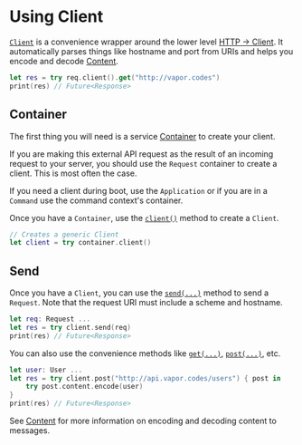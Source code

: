 # Using Client

[`Client`](https://api.vapor.codes/vapor/latest/Vapor/Protocols/Client.html) is a convenience wrapper around the lower level [HTTP &rarr; Client](../http/client.md). It automatically parses things like hostname and port from URIs and helps you encode and decode [Content](content.md).

```swift
let res = try req.client().get("http://vapor.codes")
print(res) // Future<Response>
```

## Container

The first thing you will need is a service [Container](../getting-started/services.md#container) to create your client.

If you are making this external API request as the result of an incoming request to your server, you should use the `Request` container to create a client.  This is most often the case. 

If you need a client during boot, use the `Application` or if you are in a `Command` use the command context's container.

Once you have a `Container`, use the [`client()`](https://api.vapor.codes/vapor/latest/Vapor/Extensions/Container.html#/s:5Vapor6clientXeXeF) method to create a `Client`.

```swift
// Creates a generic Client
let client = try container.client()
```

## Send

Once you have a `Client`, you can use the [`send(...)`](https://api.vapor.codes/vapor/latest/Vapor/Protocols/Client.html#/s:5Vapor6ClientP4sendXeXeF) method to send a `Request`. Note that the request URI must include a scheme and hostname.

```swift
let req: Request ...
let res = try client.send(req)
print(res) // Future<Response>
```

You can also use the convenience methods like [`get(...)`](https://api.vapor.codes/vapor/latest/Vapor/Protocols/Client.html#/s:5Vapor6ClientPAAE3getXeXeF), [`post(...)`](https://api.vapor.codes/vapor/latest/Vapor/Protocols/Client.html#/s:5Vapor6ClientPAAE4postXeXeF), etc.

```swift
let user: User ...
let res = try client.post("http://api.vapor.codes/users") { post in
    try post.content.encode(user)
}
print(res) // Future<Response>
```

See [Content](./content.md) for more information on encoding and decoding content to messages.
